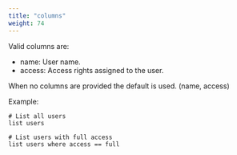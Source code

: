 ```yaml
---
title: "columns"
weight: 74
---
```


Valid columns are:

- name: User name.
- access: Access rights assigned to the user.

When no columns are provided the default is used. (name, access)

Example:

    # List all users
    list users

    # List users with full access
    list users where access == full
